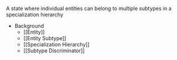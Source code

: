A state where individual entities can belong to multiple subtypes in a specialization hierarchy

- Background
	- [[Entity]]
	- [[Entity Subtype]]
	- [[Specialization Hierarchy]]
	- [[Subtype Discriminator]]